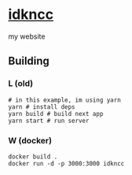 # [idkncc](https://idkncc.ru)
my website

## Building
### L (old)
```shell
# in this example, im using yarn
yarn # install deps
yarn build # build next app
yarn start # run server
```
### W (docker)
```shell
docker build .
docker run -d -p 3000:3000 idkncc
```